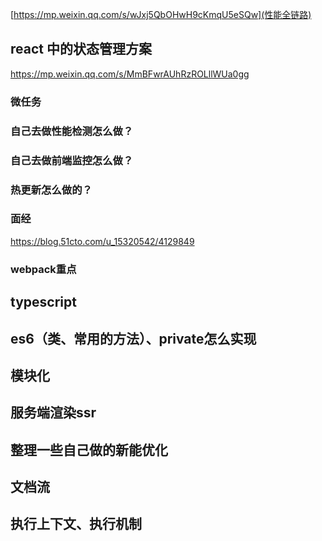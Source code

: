 [https://mp.weixin.qq.com/s/wJxj5QbOHwH9cKmqU5eSQw](性能全链路)

## react 中的状态管理方案

https://mp.weixin.qq.com/s/MmBFwrAUhRzROLllWUa0gg

### 微任务

### 自己去做性能检测怎么做？

### 自己去做前端监控怎么做？

### 热更新怎么做的？

### 面经

https://blog.51cto.com/u_15320542/4129849

### webpack重点

## typescript

## es6（类、常用的方法）、private怎么实现

## 模块化

## 服务端渲染ssr

## 整理一些自己做的新能优化

## 文档流

## 执行上下文、执行机制
